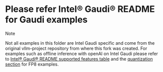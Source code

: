 # Please refer Intel® Gaudi® README for Gaudi examples

> [!NOTE]
> Not all examples in this folder are Intel Gaudi specific and come from the original vllm-project repository from where this fork was created. For examples such as offline inference with openAI on Intel Gaudi please refer to [Intel® Gaudi® README supported features table](https://github.com/HabanaAI/vllm-fork/blob/v0.6.4.post2%2BGaudi-1.19.0/README_GAUDI.md#supported-features) and the [quantization section](https://github.com/HabanaAI/vllm-fork/blob/v0.6.4.post2%2BGaudi-1.19.0/README_GAUDI.md#quantization-fp8-inference-and-model-calibration-process) for FP8 examples.
